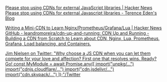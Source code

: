 
[Please stop using CDNs for external JavaScript libraries | Hacker News](https://news.ycombinator.com/item?id=24745194)
[Please stop using CDNs for external Javascript libraries - Terence Eden's Blog](https://shkspr.mobi/blog/2020/10/please-stop-using-cdns-for-external-javascript-libraries/)

[Writing a Mini-CDN to Learn Nginx/Prometheus/Grafana/Lua | Hacker News](https://news.ycombinator.com/item?id=34137065)
[GitHub - leandromoreira/cdn-up-and-running: CDN Up and Running - Building a CDN from Scratch to Learn about CDN, Nginx, Lua, Prometheus, Grafana, Load balancing, and Containers.](https://github.com/leandromoreira/cdn-up-and-running)

[Jim Nielsen on Twitter: "Why choose a JS CDN when you can let them compete for your love and affection? First one that resolves wins. Ready? Go! const MyModule = await Promise.any([ import("unpkg/...") import("cdnjs.cloudflare/...") import("cdn.jsdelivr/...") import("cdn.skypack/...") ]);"/Twitter](https://twitter.com/jimniels/status/1539976086645268480)

